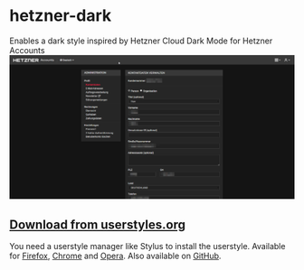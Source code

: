 # hetzner-dark
Enables a dark style inspired by Hetzner Cloud Dark Mode for Hetzner Accounts
![Screenshot of dark mode applied](screenshot-example.png)
## [Download from userstyles.org](https://userstyles.org/styles/182227/hetzner-accounts-dark-mode)
You need a userstyle manager like Stylus to install the userstyle. 
Available for [Firefox](https://addons.mozilla.org/de/firefox/addon/styl-us/), [Chrome](https://chrome.google.com/webstore/detail/stylus/clngdbkpkpeebahjckkjfobafhncgmne) and [Opera](https://addons.opera.com/de/extensions/details/stylus/). Also available on [GitHub](https://github.com/openstyles/stylus).
